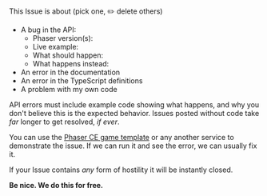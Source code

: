 This Issue is about (pick one, ✏️ delete others)

* A bug in the API:
  * Phaser version(s):
  * Live example:
  * What should happen:
  * What happens instead:
* An error in the documentation
* An error in the TypeScript definitions
* A problem with my own code

API errors must include example code showing what happens, and why you don't believe this is the expected behavior. Issues posted without code take _far_ longer to get resolved, _if ever_.

You can use the [Phaser CE game template](http://codepen.io/pen?template=vyKJvw) or any another service to demonstrate the issue. If we can run it and see the error, we can usually fix it.

If your Issue contains _any_ form of hostility it will be instantly closed.

**Be nice. We do this for free.**

